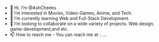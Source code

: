 - 👋 Hi, I’m @AshCheeks
- 👀 I’m interested in Movies, Video-Games, Anime, and Tech.
- 🌱 I’m currently learning Web and Full-Stack Development.
- 💞️ I’m looking to collaborate on a wide variety of projects. Web design, game-development,and etc. 
- 📫 How to reach me - You can reach me at : ....

<!---
AshCheeks/AshCheeks is a ✨ special ✨ repository because its `README.md` (this file) appears on your GitHub profile.
You can click the Preview link to take a look at your changes.
--->
